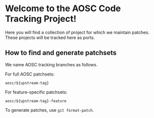 Welcome to the AOSC Code Tracking Project!
====

Here you will find a collection of project for which we maintain patches. These
projects will be tracked here as ports.

How to find and generate patchsets
----

We name AOSC tracking branches as follows.

For full AOSC patchsets:

```
aosc/${upstream-tag}
```

For feature-specific patchsets:

```
aosc/${upstream-tag}-feature
```

To generate patches, use `git format-patch`.
